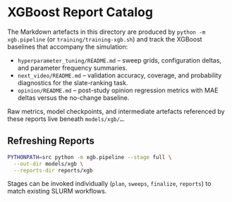 # XGBoost Report Catalog

The Markdown artefacts in this directory are produced by `python -m xgb.pipeline` (or `training/training-xgb.sh`) and track the XGBoost baselines that accompany the simulation:

- `hyperparameter_tuning/README.md` – sweep grids, configuration deltas, and parameter frequency summaries.
- `next_video/README.md` – validation accuracy, coverage, and probability diagnostics for the slate-ranking task.
- `opinion/README.md` – post-study opinion regression metrics with MAE deltas versus the no-change baseline.

Raw metrics, model checkpoints, and intermediate artefacts referenced by these reports live beneath `models/xgb/…`.

## Refreshing Reports

```bash
PYTHONPATH=src python -m xgb.pipeline --stage full \
  --out-dir models/xgb \
  --reports-dir reports/xgb
```

Stages can be invoked individually (`plan`, `sweeps`, `finalize`, `reports`) to match existing SLURM workflows.
